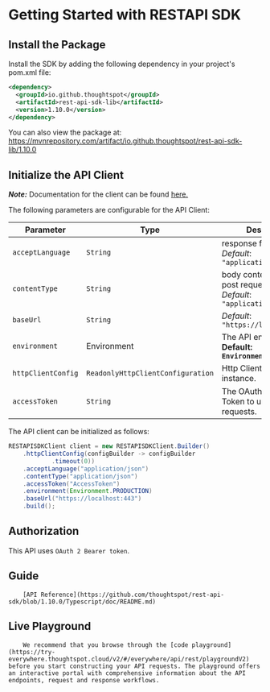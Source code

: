 
# Getting Started with RESTAPI SDK

## Install the Package

Install the SDK by adding the following dependency in your project's pom.xml file:

```xml
<dependency>
  <groupId>io.github.thoughtspot</groupId>
  <artifactId>rest-api-sdk-lib</artifactId>
  <version>1.10.0</version>
</dependency>
```

You can also view the package at:
https://mvnrepository.com/artifact/io.github.thoughtspot/rest-api-sdk-lib/1.10.0

## Initialize the API Client

**_Note:_** Documentation for the client can be found [here.](doc/client.md)

The following parameters are configurable for the API Client:

| Parameter | Type | Description |
|  --- | --- | --- |
| `acceptLanguage` | `String` | response format<br>*Default*: `"application/json"` |
| `contentType` | `String` | body content type for post request<br>*Default*: `"application/json"` |
| `baseUrl` | `String` | *Default*: `"https://localhost:443"` |
| `environment` | Environment | The API environment. <br> **Default: `Environment.PRODUCTION`** |
| `httpClientConfig` | `ReadonlyHttpClientConfiguration` | Http Client Configuration instance. |
| `accessToken` | `String` | The OAuth 2.0 Access Token to use for API requests. |

The API client can be initialized as follows:

```java
RESTAPISDKClient client = new RESTAPISDKClient.Builder()
    .httpClientConfig(configBuilder -> configBuilder
            .timeout(0))
    .acceptLanguage("application/json")
    .contentType("application/json")
    .accessToken("AccessToken")
    .environment(Environment.PRODUCTION)
    .baseUrl("https://localhost:443")
    .build();
```

## Authorization

This API uses `OAuth 2 Bearer token`.

## Guide
        [API Reference](https://github.com/thoughtspot/rest-api-sdk/blob/1.10.0/Typescript/doc/README.md)
## Live Playground
        We recommend that you browse through the [code playground](https://try-everywhere.thoughtspot.cloud/v2/#/everywhere/api/rest/playgroundV2) before you start constructing your API requests. The playground offers an interactive portal with comprehensive information about the API endpoints, request and response workflows.
